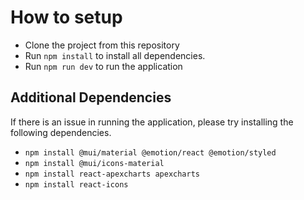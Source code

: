 # How to setup

* Clone the project from this repository
* Run ```npm install``` to install all dependencies.
* Run ```npm run dev``` to run the application

## Additional Dependencies
If there is an issue in running the application, please try installing the following dependencies.
* ```npm install @mui/material @emotion/react @emotion/styled```
* ```npm install @mui/icons-material```
* ```npm install react-apexcharts apexcharts```
* ```npm install react-icons```
  
